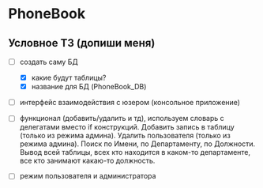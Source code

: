 # PhoneBook
## Условное ТЗ (допиши меня)
- [ ] создать саму БД
	- [x] какие будут таблицы?
	- [x] название для БД (PhoneBook_DB)
- [ ] интерфейс взаимодействия с юзером (консольное приложение)
- [ ] функционал (добавить/удалить и тд), используем словарь с делегатами вместо if конструкций. 
		  Добавить запись в таблицу (только из режима админа). 
		  Удалить пользователя (только из режима админа). 
		  Поиск по Имени, по Департаменту, по Должности. 
		  Вывод всей таблицы, всех кто находится в каком-то департаменте, все кто занимают какаю-то должность. 
- [ ] режим пользователя и администратора

